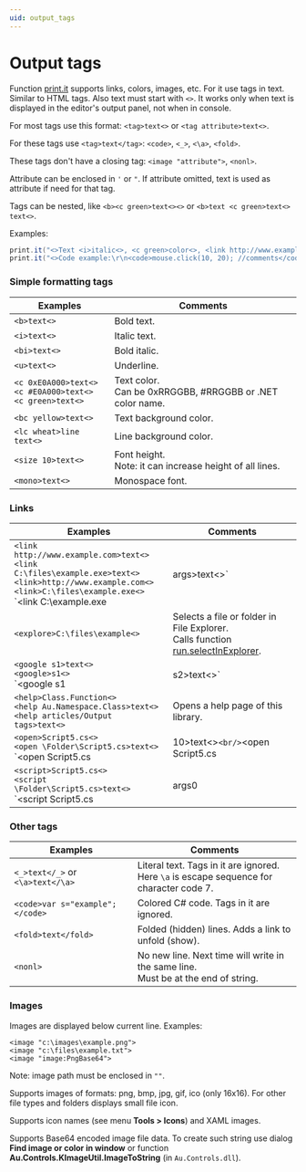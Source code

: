 ```yaml
---
uid: output_tags
---
```


# Output tags

Function [print.it]() supports links, colors, images, etc. For it use tags in text. Similar to HTML tags. Also text must start with `<>`. It works only when text is displayed in the editor's output panel, not when in console.

For most tags use this format: `<tag>text<>` or `<tag attribute>text<>`.

For these tags use `<tag>text</tag>`: `<code>`, `<_>`, `<\a>`, `<fold>`.

These tags don't have a closing tag: `<image "attribute">`, `<nonl>`.

Attribute can be enclosed in `'` or `"`. If attribute omitted, text is used as attribute if need for that tag.

Tags can be nested, like `<b><c green>text<><>` or `<b>text <c green>text<> text<>`.

Examples:
```csharp
print.it("<>Text <i>italic<>, <c green>color<>, <link http://www.example.com>Link<>.");
print.it("<>Code example:\r\n<code>mouse.click(10, 20); //comments</code>");
```

### Simple formatting tags
| Examples | Comments
| - | -
| `<b>text<>` | Bold text.
| `<i>text<>` | Italic text.
| `<bi>text<>` | Bold italic.
| `<u>text<>` | Underline.
| `<c 0xE0A000>text<>`<br/>`<c #E0A000>text<>`<br/>`<c green>text<>` | Text color.<br/>Can be 0xRRGGBB, #RRGGBB or .NET color name.
| `<bc yellow>text<>` | Text background color.
| `<lc wheat>line text<>` | Line background color.
| `<size 10>text<>` |  Font height.<br/>Note: it can increase height of all lines.
| `<mono>text<>` | Monospace font.

### Links
| Examples | Comments
| - | -
| `<link http://www.example.com>text<>`<br/>`<link C:\files\example.exe>text<>`<br/>`<link>http://www.example.com<>`<br/>`<link>C:\files\example.exe<>`<br/>`<link C:\example.exe|args>text<>` | Opens a web page or runs a program, file, folder.<br/>Calls function [run.itSafe]().
| `<explore>C:\files\example<>` | Selects a file or folder in File Explorer.<br/>Calls function [run.selectInExplorer]().
| `<google s1>text<>`<br/>`<google>s1<>`<br/>`<google s1|s2>text<>` | Google. Opens this URL:<br/>`$"http://www.google.com/search?q={s1}{s2}"`<br/>Don't need to URL-encode.
| `<help>Class.Function<>`<br/>`<help Au.Namespace.Class>text<>`<br/>`<help articles/Output tags>text<>` | Opens a help page of this library.
| `<open>Script5.cs<>`<br/>`<open \Folder\Script5.cs>text<>`<br/>`<open Script5.cs|10>text<>`<br/>`<open Script5.cs|10|15>text<>`<br/>`<open Script5.cs||100>text<>`<br/>`<open Script5.cs|||word>text<>`<br/>`<open Folder|expand>text<>` | Opens a script or other file of current workspace in the code editor. Optionally moves the text cursor.<br/>Can be file name, relative path in workspace, or full path.<br/>10 is 1-based line index.<br/>15 is 1-based character index in line.<br/>100 is 0-based character index in text.<br/>The word is text to find, whole word(s).<br/>Selects and expands a folder.
| `<script>Script5.cs<>`<br/>`<script \Folder\Script5.cs>text<>`<br/>`<script Script5.cs|args0|args1>text<>` | Runs a script.

### Other tags
| Examples | Comments
| - | -
| `<_>text</_>` or `<\a>text</\a>` | Literal text. Tags in it are ignored.<br/>Here `\a` is escape sequence for character code 7.
| `<code>var s="example";</code>` | Colored C# code. Tags in it are ignored.
| `<fold>text</fold>` | Folded (hidden) lines. Adds a link to unfold (show).
| `<nonl>` | No new line. Next time will write in the same line.<br/>Must be at the end of string.

### Images
Images are displayed below current line. Examples:

`<image "c:\images\example.png">`\
`<image "c:\files\example.txt">`\
`<image "image:PngBase64">`

Note: image path must be enclosed in `""`.

Supports images of formats: png, bmp, jpg, gif, ico (only 16x16). For other file types and folders displays small file icon.

Supports icon names (see menu **Tools > Icons**) and XAML images.

Supports Base64 encoded image file data. To create such string use dialog **Find image or color in window** or function **Au.Controls.KImageUtil.ImageToString** (in `Au.Controls.dll`).

